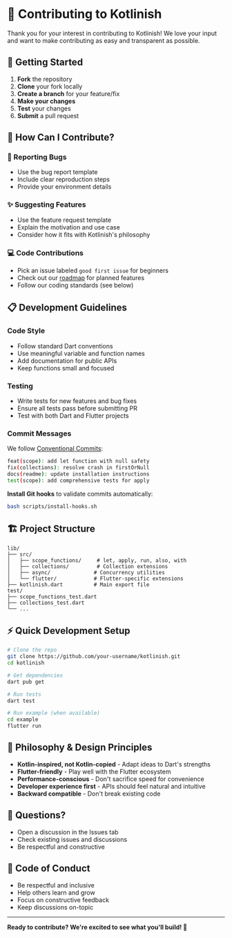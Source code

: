 # 🤝 Contributing to Kotlinish

Thank you for your interest in contributing to Kotlinish! We love your input and want to make contributing as easy and transparent as possible.

## 🚀 Getting Started

1. **Fork** the repository
2. **Clone** your fork locally
3. **Create a branch** for your feature/fix
4. **Make your changes**
5. **Test** your changes
6. **Submit** a pull request

## 🎯 How Can I Contribute?

### 🐛 Reporting Bugs
- Use the bug report template
- Include clear reproduction steps
- Provide your environment details

### ✨ Suggesting Features
- Use the feature request template
- Explain the motivation and use case
- Consider how it fits with Kotlinish's philosophy

### 💻 Code Contributions
- Pick an issue labeled `good first issue` for beginners
- Check out our [roadmap](README.md#roadmap) for planned features
- Follow our coding standards (see below)

## 📋 Development Guidelines

### Code Style
- Follow standard Dart conventions
- Use meaningful variable and function names
- Add documentation for public APIs
- Keep functions small and focused

### Testing
- Write tests for new features and bug fixes
- Ensure all tests pass before submitting PR
- Test with both Dart and Flutter projects

### Commit Messages
We follow [Conventional Commits](/.github/COMMIT_CONVENTION.md):
```bash
feat(scope): add let function with null safety
fix(collections): resolve crash in firstOrNull  
docs(readme): update installation instructions
test(scope): add comprehensive tests for apply
```

**Install Git hooks** to validate commits automatically:
```bash
bash scripts/install-hooks.sh
```

## 🏗️ Project Structure

```
lib/
├── src/
│   ├── scope_functions/     # let, apply, run, also, with
│   ├── collections/         # Collection extensions
│   ├── async/              # Concurrency utilities
│   └── flutter/            # Flutter-specific extensions
├── kotlinish.dart          # Main export file
test/
├── scope_functions_test.dart
├── collections_test.dart
└── ...
```

## ⚡ Quick Development Setup

```bash
# Clone the repo
git clone https://github.com/your-username/kotlinish.git
cd kotlinish

# Get dependencies
dart pub get

# Run tests
dart test

# Run example (when available)
cd example
flutter run
```

## 🎯 Philosophy & Design Principles

- **Kotlin-inspired, not Kotlin-copied** - Adapt ideas to Dart's strengths
- **Flutter-friendly** - Play well with the Flutter ecosystem
- **Performance-conscious** - Don't sacrifice speed for convenience
- **Developer experience first** - APIs should feel natural and intuitive
- **Backward compatible** - Don't break existing code

## 🤔 Questions?

- Open a discussion in the Issues tab
- Check existing issues and discussions
- Be respectful and constructive

## 📄 Code of Conduct

- Be respectful and inclusive
- Help others learn and grow
- Focus on constructive feedback
- Keep discussions on-topic

---

**Ready to contribute? We're excited to see what you'll build! 🚀**